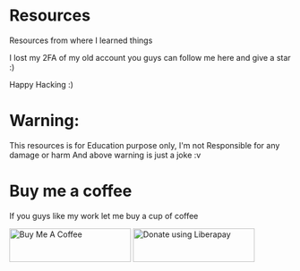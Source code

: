 # Resources
Resources from where I learned things

I lost my 2FA of my old account you guys can follow me here and give a star :)

Happy Hacking :)

# Warning: 
This resources is for Education purpose only, I'm not Responsible for any damage or harm
And above warning is just a joke :v


# Buy me a coffee
If you guys like my work let me buy a cup of coffee

<a href="https://www.buymeacoffee.com/mohammadyahya01" target="_blank"><img src="https://cdn.buymeacoffee.com/buttons/v2/default-yellow.png" alt="Buy Me A Coffee" style="height: 60px !important;width: 217px !important;" ></a>
  <noscript><a href="https://liberapay.com/mohammadyahya010101/donate"><img alt="Donate using Liberapay" src="https://liberapay.com/assets/widgets/donate.svg" style="height: 60px !important;width: 217px !important;"></a></noscript>
